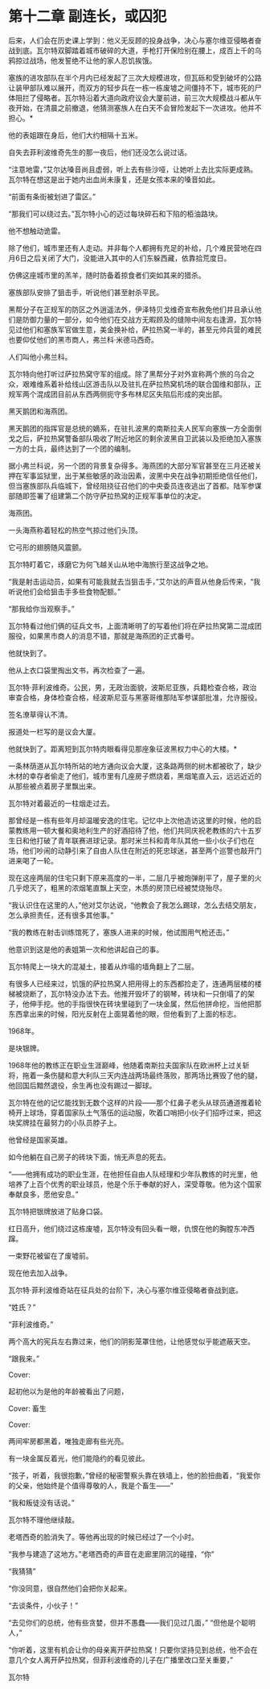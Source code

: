# 第十二章 副连长，或囚犯





后来，人们会在历史课上学到：他义无反顾的投身战争，决心与塞尔维亚侵略者奋战到底。瓦尔特双脚踏着城市破碎的大道，手枪打开保险别在腰上，成百上千的乌鸦掠过战场，他发誓绝不让他的家人忍饥挨饿。

塞族的进攻部队在半个月内已经发起了三次大规模进攻，但瓦砾和受到破坏的公路让装甲部队难以展开，而双方的轻步兵在一栋一栋废墟之间僵持不下，城市死的尸体阻拦了侵略者。瓦尔特沿着大道向政府议会大厦前进，前三次大规模战斗都从午夜开始，在清晨之前撤退，他猜测塞族人在白天不会冒险发起下一次进攻。他并不担心。*

他的表姐跟在身后，他们大约相隔十五米。

自失去菲利波维奇先生的那一夜后，他们还没怎么说过话。

“注意地雷，”艾尔达嗓音尚且虚弱，听上去有些沙哑，让她听上去比实际更成熟。瓦尔特在想这是出于她内出血尚未康复，还是女孩本来的嗓音如此。

“前面有条街被划进了雷区。”

“那我们可以绕过去。”瓦尔特小心的迈过每块碎石和下陷的栢油路块。

他不想触动诡雷。

除了他们，城市里还有人走动。并非每个人都拥有充足的补给，几个难民营地在四月6日之后关闭了大门，没能进入其中的人们东躲西藏，依靠拾荒度日。

仿佛这座城市里的羔羊，随时防备着掠食者们突如其来的猎杀。

塞族部队安排了狙击手，听说他们甚至射杀平民。

黑帮分子在正规军的防区之外逍遥法外，伊泽特贝戈维奇宣布赦免他们并且承认他们是防御力量的一部分，如今他们在交战方无暇顾及的缝隙中间左右逢源，瓦尔特见过他们和塞族军官做生意，美金换补给，萨拉热窝一半的，甚至元帅兵营的难民也要仰仗他们的黑市商人，弗兰科·米德马西奇。

人们叫他小弗兰科。

瓦尔特向他打听过萨拉热窝守军的组成。除了黑帮分子对外宣称两个旅的乌合之众，艰难维系着补给线山区游击队以及驻扎在萨拉热窝机场的联合国维和部队，正规军两个混成团目前从东西两侧扼守多布林尼区失陷后形成的突出部。

黑天鹅团和海燕团。

黑天鹅团的指挥官是总统的嫡系，在驻扎波黑的南斯拉夫人民军向塞族一方全面倒戈之后，萨拉热窝警备部队吸收了附近地区的剩余波黑自卫武装以及拒绝加入塞族一方的士兵，最终达到了一个团的编制。

据小弗兰科说，另一个团的背景复杂得多。海燕团的大部分军官甚至在三月还被关押在军事监狱里，出于某些敏感的政治因素，波黑中央在战争初期拒绝信任他们，但当塞族部队兵临城下，曾经阻挠征召他们的中央委员连夜逃出了首都。陆军参谋部随即签署了组建第二个防守萨拉热窝的正规军事单位的决定。

海燕团。

一头海燕称着轻松的热空气掠过他们头顶。

它弓形的翅膀随风震颤。

瓦尔特盯着它，琢磨它为何飞越关山从地中海旅行至这战争之地。

“我是射击运动员，如果有可能我就去当狙击手，”艾尔达的声音从他身后传来，“我听说他们会给狙击手多些食物配额。”

“那我给你当观察手。”

瓦尔特看过他们俩的征兵文书，上面清晰明了的写着他们将在萨拉热窝第二混成团服役，如果黑市商人的消息不错，那就是海燕团的正式番号。

他就快到了。

他从上衣口袋里掏出文书，再次检查了一遍。

瓦尔特·菲利波维奇。公民，男，无政治面貌，波斯尼亚族，兵籍检查合格，政治审查合格，身体检查合格，经波斯尼亚与黑塞哥维那陆军参谋部批准，允许服役。

签名潦草得认不清。

报道处一栏写的是议会大厦。

他就快到了。距离短到瓦尔特肉眼看得见那座象征波黑权力中心的大楼。*

一条林荫道从瓦尔特所站的地方通向议会大厦，这条路两侧的树木都被砍了，缺少木材的幸存者偷走了他们，城市里有几座房子燃烧着，黑烟笔直入云，远远近近的从那些被点着房子里飘出来。

瓦尔特对着最近的一柱烟走过去。

那曾经是一栋有些年月却温暖安逸的住宅。记忆中上次他造访这里的时候，他的启蒙教练用一顿大餐和奥地利生产的好酒招待了他，他们共同庆祝老教练的六十五岁生日和他打破了青年联赛进球记录。那时米兰科和青年队其他一些小伙子们也在场，他们吵闹的动静引来了自由人队住在附近的死忠球迷，甚至两个巡警也敲开门进来喝了一轮。

现在这座两层的住宅只剩下原来高度的一半，二层几乎被炮弹削平了，屋子里的火几乎熄灭了，粗黑的浓烟笔直飘上天空，木质的房顶已经被焚烧殆尽。

“我认识住在这里的人，”他对艾尔达说，“他教会了我怎么踢球，怎么去结交朋友，怎么承担责任，还有很多其他事。”

“我的教练在射击训练馆死了，塞族人进来的时候，他试图用气枪还击。”

他意识到这是他的表姐第一次和他讲起自己的事。

瓦尔特爬上一块大的混凝土，接着从炸塌的墙角翻上了二层。

有很多人已经来过，饥饿的萨拉热窝人把用得上的东西都捡走了，连通两层楼的楼梯被烧断了，瓦尔特没办法下去。他推开毁坏了的钢琴，砖块和一只倒塌了的架子，他伸手挖。他的手指很快在砖块里碰到了一块金属，然后他拼命挖，当他把那东西拿出来的时候，阳光反射在上面晃着他的眼，但他看到了上面的标志。

1968年。

是块银牌。

1968年他的教练正在职业生涯巅峰，他随着南斯拉夫国家队在欧洲杯上过关斩将，拖着一条伤腿和意大利队三天内连战两场最终落败，那两场比赛毁了他的腿，他回国后黯然退役，余生再也没有踢过一脚球。

瓦尔特在他的记忆能找到无数个这样的片段——那个红鼻子老头从球员通道推着轮椅开上球场，穿着国家队土气落伍的运动服，吹着口哨把小伙子们招呼过来，把这块奖牌挂在最努力的小队员脖子上。

他曾经是国家英雄。

如今他躺在自己房子的砖块下面，悄无声息的死去。

“——他拥有成功的职业生涯，在他担任自由人队经理和少年队教练的时光里，他培养了上百个优秀的职业球员，他是个乐于奉献的好人，深受尊敬。他为这个国家奉献良多，愿他安息。”

瓦尔特把银牌放进了贴身口袋。

红日高升，他们绕过这栋废墟，瓦尔特没有回头看一眼，仇恨在他的胸膛东冲西蹿。

一束野花被留在了废墟前。

现在他去加入战争。

瓦尔特·菲利波维奇站在征兵处的台阶下，决心与塞尔维亚侵略者奋战到底。

“姓氏？”

“菲利波维奇。”

两个高大的宪兵左右靠过来，他们的阴影笼罩住他，让他感觉似乎能遮蔽天空。

“跟我来。”





Cover:

起初他以为是他的年龄被看出了问题，



Cover: 畜生

Cover: 

两间牢房都黑着，唯独走廊有些光亮。

有一块金属反着光，他们能隐约的看见彼此。

“孩子，听着，我很抱歉，”曾经的秘密警察头靠在铁墙上，他的脸扭曲着，“我爱你的父亲，他始终是个值得尊敬的人，我是个畜生——”

“我和叛徒没有话说。”

瓦尔特不理他继续敲。

老塔西奇的脸消失了。等他再出现的时候已经过了一个小时。

“我参与建造了这地方。”老塔西奇的声音在走廊里阴沉的碰撞，“你”

“我猜猜”

“你没同意，很自然他们会把你关起来。

“去谈条件，小伙子！”

“去见你们的总统，他有些贪婪，但并不愚蠢——我们见过几面，” “但他是个聪明人，”

“你听着，这里有机会让你的母亲离开萨拉热窝！只要你坚持见到总统，他不会在意几个女人离开萨拉热窝，但菲利波维奇的儿子在广播里改口至关重要，”

瓦尔特





